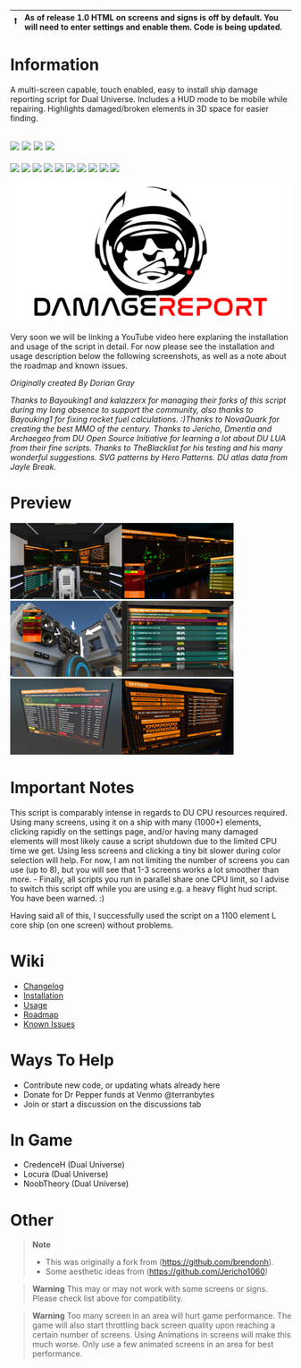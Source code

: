 :heavy_exclamation_mark: | As of release 1.0 HTML on screens and signs is off by default. You will need to enter settings and enable them. Code is being updated.
:---: | :---

# Information
A multi-screen capable, touch enabled, easy to install ship damage reporting script for Dual Universe. Includes a HUD mode to be mobile while repairing. Highlights damaged/broken elements in 3D space for easier finding.

[![](https://img.shields.io/badge/DU-1.0.10-green?style=for-the-badge&logo=steam)](https://store.steampowered.com/app/2000270/Dual_Universe/)
[![](https://img.shields.io/badge/Maintained-YES-green?style=for-the-badge)](#)
[![](https://img.shields.io/badge/VERSION-v3.31d-green?style=for-the-badge)](#)
![](https://komarev.com/ghpvc/?username=DU-DamageReport&style=for-the-badge)
---
[![](https://img.shields.io/github/issues/locuradu/DU-DamageReport?style=flat-square&label=ISSUES)](#)
[![](https://img.shields.io/github/issues-closed/locuradu/DU-DamageReport?style=flat-square&label=ISSUES)](#)
[![](https://img.shields.io/github/watchers/locuradu/DU-DamageReport?style=flat-square&label=WATCHERS)](#)
[![](https://img.shields.io/github/stars/locuradu/DU-DamageReport?style=flat-square&label=STARS)](#)
[![](https://img.shields.io/github/forks/locuradu/DU-DamageReport?style=flat-square&label=FORKS)](#)
[![](https://img.shields.io/github/commit-activity/m/locuradu/DU-DamageReport?style=flat-square&label=COMMIT%20ACTIVITY)](#)
[![](https://img.shields.io/github/discussions/locuradu/DU-DamageReport?label=DISCUSSIONS&style=flat-square)](#)
[![](https://img.shields.io/github/last-commit/locuradu/DU-DamageReport?label=LAST%20COMMIT&style=flat-square)](#)
[![](https://img.shields.io/github/contributors/locuradu/DU-DamageReport?label=CONTRIBUTORS&style=flat-square)](#)
[![](https://img.shields.io/github/releases/locuradu/DU-DamageReport?label=RELEASES&style=flat-square)](#)


![Standard View](/img/DR_Logo1.png)

Very soon we will be linking a YouTube video here explaning the installation and usage of the script in detail. For now please see the installation and usage description below the following screenshots, as well as a note about the roadmap and known issues.

*Originally created By Dorian Gray*

*Thanks to Bayouking1 and kalazzerx for managing their forks of this script during my long absence to support the community, also thanks to Bayouking1 for fixing rocket fuel calculations. :)Thanks to NovaQuark for creating the best MMO of the century. Thanks to Jericho, Dmentia and Archaegeo from DU Open Source Initiative for learning a lot about DU LUA from their fine scripts. Thanks to TheBlacklist for his testing and his many wonderful suggestions. SVG patterns by Hero Patterns. DU atlas data from Jayle Break.*

# Preview
<img src="img/1a.png" height="136" width="200"><img src="img/1.png" height="136" width="200"><img src="img/2.png" height="136" width="200"><img src="img/3.png" height="136" width="200"><img src="img/4.png" height="136" width="200"><img src="img/5.png" height="136" width="200">

# Important Notes

This script is comparably intense in regards to DU CPU resources required. Using many screens, using it on a ship with many (1000+) elements, clicking rapidly on the settings page, and/or having many damaged elements will most likely cause a script shutdown due to the limited CPU time we get. Using less screens and clicking a tiny bit slower during color selection will help. For now, I am not limiting the number of screens you can use (up to 8), but you will see that 1-3 screens works a lot smoother than more. - Finally, all scripts you run in parallel share one CPU limit, so I advise to switch this script off while you are using e.g. a heavy flight hud script. You have been warned. :)

Having said all of this, I successfully used the script on a 1100 element L core ship (on one screen) without problems.

# Wiki
- [Changelog](https://github.com/LocuraDU/DU-DamageReport/wiki/Changelog)
- [Installation](https://github.com/LocuraDU/DU-DamageReport/wiki/Installation)
- [Usage](https://github.com/LocuraDU/DU-DamageReport/wiki/Usage)
- [Roadmap](https://github.com/LocuraDU/DU-DamageReport/wiki/Roadmap)
- [Known Issues](https://github.com/LocuraDU/DU-DamageReport/wiki/Known-Issues)

# Ways To Help
- Contribute new code, or updating whats already here
- Donate for Dr Pepper funds at Venmo @terranbytes
- Join or start a discussion on the discussions tab

# In Game
- CredenceH (Dual Universe)
- Locura (Dual Universe)
- NoobTheory (Dual Universe)

# Other
> **Note**
> - This was originally a fork from (https://github.com/brendonh).
> - Some aesthetic ideas from (https://github.com/Jericho1060)

> **Warning**
> This may or may not work with some screens or signs. Please check list above for compatibility.

> **Warning**
> Too many screen in an area will hurt game performance. The game will also start throttling back screen quality upon reaching a certain number of screens. Using Animations in screens will make this much worse. Only use a few animated screens in an area for best performance.
